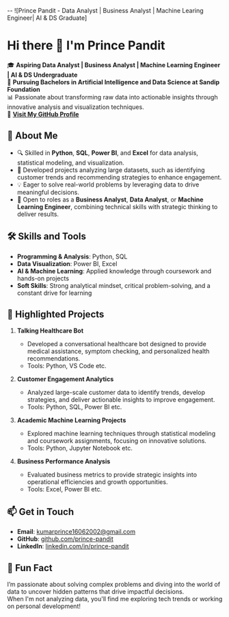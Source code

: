 -- ![Prince Pandit - Data Analyst | Business Analyst | Machine Learing Engineer| AI & DS Graduate]

# Hi there 👋 I'm Prince Pandit  

🎓 **Aspiring Data Analyst | Business Analyst | Machine Learning Engineer | AI & DS Undergraduate**  
📍 **Pursuing Bachelors in Artificial Intelligence and Data Science at Sandip Foundation**  
📊 Passionate about transforming raw data into actionable insights through innovative analysis and visualization techniques.  
🔗 **[Visit My GitHub Profile](https://github.com/prince-pandit)**  

## 🌟 About Me  
- 🔍 Skilled in **Python**, **SQL**, **Power BI**, and **Excel** for data analysis, statistical modeling, and visualization.  
- 🚀 Developed projects analyzing large datasets, such as identifying customer trends and recommending strategies to enhance engagement.  
- 💡 Eager to solve real-world problems by leveraging data to drive meaningful decisions.  
- 💼 Open to roles as a **Business Analyst**, **Data Analyst**, or **Machine Learning Engineer**, combining technical skills with strategic thinking to deliver results.  

## 🛠️ Skills and Tools  
- **Programming & Analysis**: Python, SQL  
- **Data Visualization**: Power BI, Excel  
- **AI & Machine Learning**: Applied knowledge through coursework and hands-on projects  
- **Soft Skills**: Strong analytical mindset, critical problem-solving, and a constant drive for learning  

## 🌟 Highlighted Projects
1. **Talking Healthcare Bot**  
   - Developed a conversational healthcare bot designed to provide medical assistance, symptom checking, and personalized health recommendations. 
   - Tools: Python, VS Code etc.  
   

2. **Customer Engagement Analytics**  
   - Analyzed large-scale customer data to identify trends, develop strategies, and deliver actionable insights to improve engagement.  
   - Tools: Python, SQL, Power BI etc.

3. **Academic Machine Learning Projects**  
   - Explored machine learning techniques through statistical modeling and coursework assignments, focusing on innovative solutions.
   - Tools: Python, Jupyter Notebook etc. 

4. **Business Performance Analysis**  
   - Evaluated business metrics to provide strategic insights into operational efficiencies and growth opportunities.  
   - Tools: Excel, Power BI etc. 

## 📫 Get in Touch  
- **Email**: [kumarprince16062002@gmail.com](mailto:kumarprince16062002@gmail.com)  
- **GitHub**: [github.com/prince-pandit](https://github.com/PrincePandit16)  
- **LinkedIn**: [linkedin.com/in/prince-pandit](https://linkedin.com/in/prince200)  

## 🤔 Fun Fact  
I’m passionate about solving complex problems and diving into the world of data to uncover hidden patterns that drive impactful decisions.  
When I'm not analyzing data, you'll find me exploring tech trends or working on personal development!
